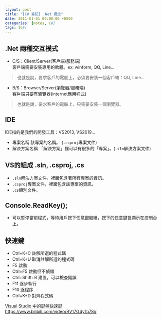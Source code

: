```yaml
---
layout: post
title: "[C# 筆記] .Net 概念"
date: 2011-01-01 09:00:00 +0800
categories: [Notes, C#]
tags: [C#]
---
```


## .Net 兩種交互模式

- C/S：Client/Server(客戶端/服務端)     
客戶端需要安裝專用的軟體。ex: winform, QQ, Line...   
> 也就是說，要求客戶的電腦上，必須要安裝一個客戶端：QQ, Line...
- B/S：Browser/Server(瀏覽器/服務端)     
客戶端只要有瀏覽器(internet應用程式)   
> 也就是說，要求客戶的電腦上，只需要安裝一個瀏覽器。

## IDE
IDE指的是我們的開發工具：VS2013, VS2019...

- 專案名稱
該專案的名稱。 (`.csproj`專案文件)   
- 解決方案名稱
「解決方案」裡可以有很多的「專案」。(`.sln`解決方案文件)   

## VS的組成 .sln, .csproj, .cs
- `.sln`解決方案文件，裡面包含著所有專案的資訊。
- `.csproj`專案文件，裡面包含該專案的資訊。
- `.cs`類別文件。

## Console.ReadKey(); 
- 可以暫停當前程式，等待用戶按下任意鍵繼續，按下的任意鍵會顯示在控制台上。

## 快速鍵
- Ctrl+K+C 註解所選的程式碼
- Ctrl+K+U 取消註解所選的程式碼
- F5 啟動
- Ctrl+F5 啟動但不偵錯
- Ctrl+Shift+B 建置，可以檢查錯誤
- F11 逐步執行	
- F10 逐程序	
- Ctrl+K+D 對齊程式碼




[Visual Studio 中的鍵盤快速鍵](https://learn.microsoft.com/zh-tw/visualstudio/ide/default-keyboard-shortcuts-in-visual-studio?view=vs-2022)  
https://www.bilibili.com/video/BV17G4y1b78i/    


